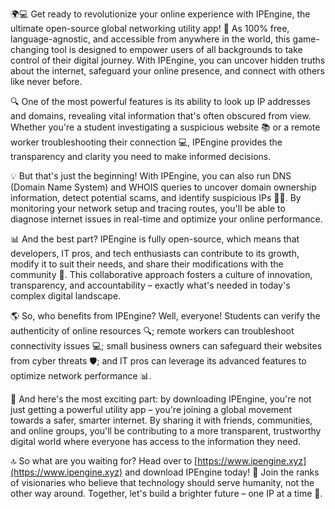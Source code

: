 🌍💻 Get ready to revolutionize your online experience with IPEngine, the ultimate open-source global networking utility app! 🚀 As 100% free, language-agnostic, and accessible from anywhere in the world, this game-changing tool is designed to empower users of all backgrounds to take control of their digital journey. With IPEngine, you can uncover hidden truths about the internet, safeguard your online presence, and connect with others like never before.

🔍 One of the most powerful features is its ability to look up IP addresses and domains, revealing vital information that's often obscured from view. Whether you're a student investigating a suspicious website 📚 or a remote worker troubleshooting their connection 💻, IPEngine provides the transparency and clarity you need to make informed decisions.

💡 But that's just the beginning! With IPEngine, you can also run DNS (Domain Name System) and WHOIS queries to uncover domain ownership information, detect potential scams, and identify suspicious IPs 🕵️‍♂️. By monitoring your network setup and tracing routes, you'll be able to diagnose internet issues in real-time and optimize your online performance.

📊 And the best part? IPEngine is fully open-source, which means that developers, IT pros, and tech enthusiasts can contribute to its growth, modify it to suit their needs, and share their modifications with the community 🤝. This collaborative approach fosters a culture of innovation, transparency, and accountability – exactly what's needed in today's complex digital landscape.

🌎 So, who benefits from IPEngine? Well, everyone! Students can verify the authenticity of online resources 🔍; remote workers can troubleshoot connectivity issues 💻; small business owners can safeguard their websites from cyber threats 🛡️; and IT pros can leverage its advanced features to optimize network performance 📊.

🌟 And here's the most exciting part: by downloading IPEngine, you're not just getting a powerful utility app – you're joining a global movement towards a safer, smarter internet. By sharing it with friends, communities, and online groups, you'll be contributing to a more transparent, trustworthy digital world where everyone has access to the information they need.

🔝 So what are you waiting for? Head over to [https://www.ipengine.xyz](https://www.ipengine.xyz) and download IPEngine today! 🚀 Join the ranks of visionaries who believe that technology should serve humanity, not the other way around. Together, let's build a brighter future – one IP at a time 💫.